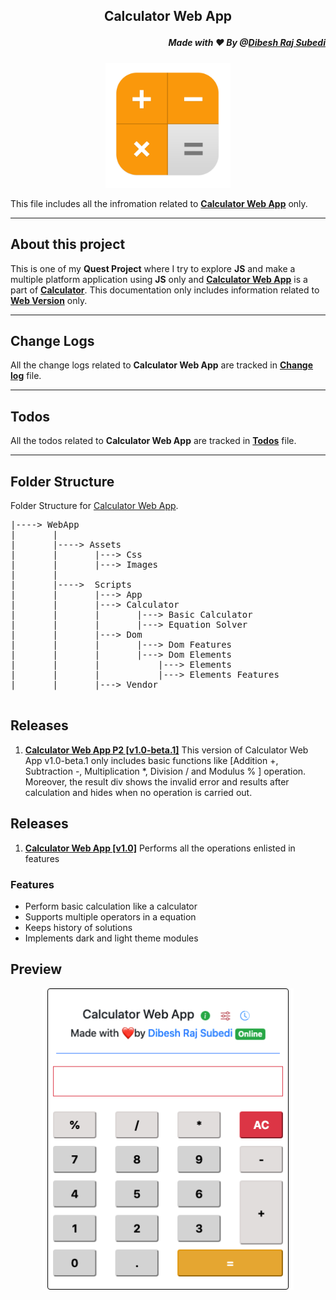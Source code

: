 ## <p align="center"> Calculator Web App 
##### <p align="right">Made with ❤️ By @[Dibesh Raj Subedi](https://github.com/itSubeDibesh)</p></p>

<p align="center">
<img  src="./Assets/Images/favicon.png" width="200" alt="Calculator Logo" ></p>

This file includes all the infromation related to [**Calculator Web App**](./) only.

---
## About this project
This is one of my __Quest Project__ where I try to explore **JS** and make a multiple platform application using **JS** only and [**Calculator Web App**](./) is a part of  [**Calculator**](../). This documentation only includes information related to [**Web Version**](./) only.

___

## Change Logs
All the change logs related to __Calculator Web App__ are tracked in [__Change log__](./CHANGELOG.md) file.

___

## Todos
All the todos related to __Calculator Web App__ are tracked in [__Todos__](./Todo.md) file.

___

## Folder Structure
Folder Structure for [Calculator Web App](./).
<pre>
|----> WebApp
|       |
|       |----> Assets 
|       |       |---> Css
|       |       |---> Images
|       |
|       |---->  Scripts
|       |       |---> App
|       |       |---> Calculator
|       |       |       |---> Basic Calculator
|       |       |       |---> Equation Solver
|       |       |---> Dom
|       |       |       |---> Dom Features
|       |       |       |---> Dom Elements
|       |       |           |---> Elements
|       |       |           |---> Elements Features
|       |       |---> Vendor

</pre>


## Releases
1. __[Calculator Web App P2 [v1.0-beta.1]](https://github.com/itSubeDibesh/Calculator/releases/tag/v1.0-beta.1)__
This version of Calculator Web App v1.0-beta.1 only includes basic functions like [Addition +, Subtraction -, Multiplication *, Division / and Modulus % ] operation. Moreover, the result div shows the invalid error and results after calculation and hides when no operation is carried out.

## Releases
1. __[Calculator Web App [v1.0]](https://github.com/itSubeDibesh/Calculator/releases/tag/v1.0)__
Performs all the operations enlisted in features 

### Features
- Perform basic calculation like a calculator
- Supports multiple operators in a equation
- Keeps history of solutions
- Implements dark and light theme modules


## __Preview__
<p align="center"><img width="402" alt="image" src="https://github.com/itSubeDibesh/Calculator/blob/main/WebApp/Assets/Images/AppImages/LightMode.png"></p>

